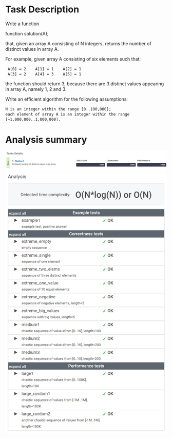 # Task Description
Write a function

function solution(A);

that, given an array A consisting of N integers, returns the number of distinct values in array A.

For example, given array A consisting of six elements such that:

     A[0] = 2    A[1] = 1    A[2] = 1
     A[3] = 2    A[4] = 3    A[5] = 1
     
the function should return 3, because there are 3 distinct values appearing in array A, namely 1, 2 and 3.

Write an efficient algorithm for the following assumptions:

    N is an integer within the range [0..100,000];
    each element of array A is an integer within the range [−1,000,000..1,000,000].

# Analysis summary
![alt text](https://github.com/ayubamini/DistinctArray/blob/master/codility-score.PNG) 
![alt text](https://github.com/ayubamini/DistinctArray/blob/master/codility-analyse.PNG) 
